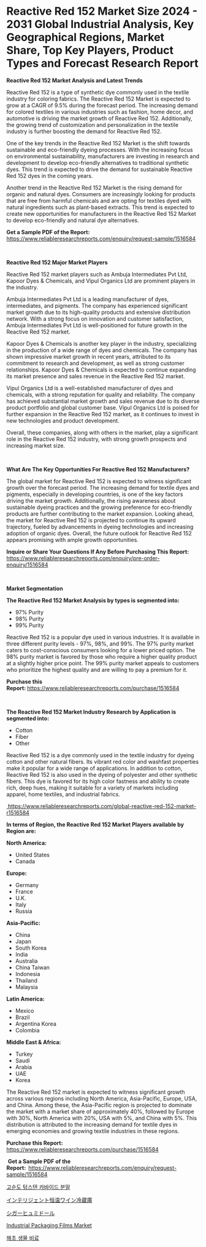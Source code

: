 <p><h1>Reactive Red 152 Market Size 2024 - 2031 Global Industrial Analysis, Key Geographical Regions, Market Share, Top Key Players, Product Types and Forecast Research Report</h1></p><p><strong>Reactive Red 152 Market Analysis and Latest Trends</strong></p>
<p><p>Reactive Red 152 is a type of synthetic dye commonly used in the textile industry for coloring fabrics. The Reactive Red 152 Market is expected to grow at a CAGR of 9.5% during the forecast period. The increasing demand for colored textiles in various industries such as fashion, home decor, and automotive is driving the market growth of Reactive Red 152. Additionally, the growing trend of customization and personalization in the textile industry is further boosting the demand for Reactive Red 152.</p><p>One of the key trends in the Reactive Red 152 Market is the shift towards sustainable and eco-friendly dyeing processes. With the increasing focus on environmental sustainability, manufacturers are investing in research and development to develop eco-friendly alternatives to traditional synthetic dyes. This trend is expected to drive the demand for sustainable Reactive Red 152 dyes in the coming years.</p><p>Another trend in the Reactive Red 152 Market is the rising demand for organic and natural dyes. Consumers are increasingly looking for products that are free from harmful chemicals and are opting for textiles dyed with natural ingredients such as plant-based extracts. This trend is expected to create new opportunities for manufacturers in the Reactive Red 152 Market to develop eco-friendly and natural dye alternatives.</p></p>
<p><strong>Get a Sample PDF of the Report:&nbsp;</strong> <a href="https://www.reliableresearchreports.com/enquiry/request-sample/1516584">https://www.reliableresearchreports.com/enquiry/request-sample/1516584</a></p>
<p>&nbsp;</p>
<p><strong>Reactive Red 152 Major Market Players</strong></p>
<p><p>Reactive Red 152 market players such as Ambuja Intermediates Pvt Ltd, Kapoor Dyes & Chemicals, and Vipul Organics Ltd are prominent players in the industry.</p><p>Ambuja Intermediates Pvt Ltd is a leading manufacturer of dyes, intermediates, and pigments. The company has experienced significant market growth due to its high-quality products and extensive distribution network. With a strong focus on innovation and customer satisfaction, Ambuja Intermediates Pvt Ltd is well-positioned for future growth in the Reactive Red 152 market.</p><p>Kapoor Dyes & Chemicals is another key player in the industry, specializing in the production of a wide range of dyes and chemicals. The company has shown impressive market growth in recent years, attributed to its commitment to research and development, as well as strong customer relationships. Kapoor Dyes & Chemicals is expected to continue expanding its market presence and sales revenue in the Reactive Red 152 market.</p><p>Vipul Organics Ltd is a well-established manufacturer of dyes and chemicals, with a strong reputation for quality and reliability. The company has achieved substantial market growth and sales revenue due to its diverse product portfolio and global customer base. Vipul Organics Ltd is poised for further expansion in the Reactive Red 152 market, as it continues to invest in new technologies and product development.</p><p>Overall, these companies, along with others in the market, play a significant role in the Reactive Red 152 industry, with strong growth prospects and increasing market size.</p></p>
<p>&nbsp;</p>
<p><strong>What Are The Key Opportunities For Reactive Red 152 Manufacturers?</strong></p>
<p><p>The global market for Reactive Red 152 is expected to witness significant growth over the forecast period. The increasing demand for textile dyes and pigments, especially in developing countries, is one of the key factors driving the market growth. Additionally, the rising awareness about sustainable dyeing practices and the growing preference for eco-friendly products are further contributing to the market expansion. Looking ahead, the market for Reactive Red 152 is projected to continue its upward trajectory, fueled by advancements in dyeing technologies and increasing adoption of organic dyes. Overall, the future outlook for Reactive Red 152 appears promising with ample growth opportunities.</p></p>
<p><strong>Inquire or Share Your Questions If Any Before Purchasing This Report:</strong> <a href="https://www.reliableresearchreports.com/enquiry/pre-order-enquiry/1516584">https://www.reliableresearchreports.com/enquiry/pre-order-enquiry/1516584</a></p>
<p>&nbsp;</p>
<p><strong>Market Segmentation</strong></p>
<p><strong>The Reactive Red 152 Market Analysis by types is segmented into:</strong></p>
<p><ul><li>97% Purity</li><li>98% Purity</li><li>99% Purity</li></ul></p>
<p><p>Reactive Red 152 is a popular dye used in various industries. It is available in three different purity levels - 97%, 98%, and 99%. The 97% purity market caters to cost-conscious consumers looking for a lower priced option. The 98% purity market is favored by those who require a higher quality product at a slightly higher price point. The 99% purity market appeals to customers who prioritize the highest quality and are willing to pay a premium for it.</p></p>
<p><strong>Purchase this Report:&nbsp;</strong><a href="https://www.reliableresearchreports.com/purchase/1516584">https://www.reliableresearchreports.com/purchase/1516584</a></p>
<p>&nbsp;</p>
<p><strong>The Reactive Red 152 Market Industry Research by Application is segmented into:</strong></p>
<p><ul><li>Cotton</li><li>Fiber</li><li>Other</li></ul></p>
<p><p>Reactive Red 152 is a dye commonly used in the textile industry for dyeing cotton and other natural fibers. Its vibrant red color and washfast properties make it popular for a wide range of applications. In addition to cotton, Reactive Red 152 is also used in the dyeing of polyester and other synthetic fibers. This dye is favored for its high color fastness and ability to create rich, deep hues, making it suitable for a variety of markets including apparel, home textiles, and industrial fabrics.</p></p>
<p><a href="https://www.reliableresearchreports.com/global-reactive-red-152-market-r1516584">&nbsp;https://www.reliableresearchreports.com/global-reactive-red-152-market-r1516584</a></p>
<p><strong>In terms of Region, the Reactive Red 152 Market Players available by Region are:</strong></p>
<p>
    <p> <strong> North America: </strong>
        <ul>
            <li>United States</li>
            <li>Canada</li>
        </ul>
        </p> 
    <p> <strong> Europe: </strong>
        <ul>
            <li>Germany</li>
            <li>France</li>
            <li>U.K.</li>
            <li>Italy</li>
            <li>Russia</li>
        </ul>
        </p> 
    <p> <strong> Asia-Pacific: </strong>
        <ul>
            <li>China</li>
            <li>Japan</li>
            <li>South Korea</li>
            <li>India</li>
            <li>Australia</li>
            <li>China Taiwan</li>
            <li>Indonesia</li>
            <li>Thailand</li>
            <li>Malaysia</li>
        </ul>
        </p> 
    <p> <strong> Latin America: </strong>
        <ul>
            <li>Mexico</li>
            <li>Brazil</li>
            <li>Argentina Korea</li>
            <li>Colombia</li>
        </ul>
        </p> 
    <p> <strong> Middle East & Africa: </strong>
        <ul>
            <li>Turkey</li>
            <li>Saudi</li>
            <li>Arabia</li>
            <li>UAE</li>
            <li>Korea</li>
        </ul>
    </p>
    </p>
<p><p>The Reactive Red 152 market is expected to witness significant growth across various regions including North America, Asia-Pacific, Europe, USA, and China. Among these, the Asia-Pacific region is projected to dominate the market with a market share of approximately 40%, followed by Europe with 30%, North America with 20%, USA with 5%, and China with 5%. This distribution is attributed to the increasing demand for textile dyes in emerging economies and growing textile industries in these regions.</p></p>
<p><strong>Purchase this Report: </strong><a href="https://www.reliableresearchreports.com/purchase/1516584">https://www.reliableresearchreports.com/purchase/1516584</a></p>
<p>&nbsp;<strong>Get a Sample PDF of the Report:&nbsp;&nbsp;</strong><a href="https://www.reliableresearchreports.com/enquiry/request-sample/1516584">https://www.reliableresearchreports.com/enquiry/request-sample/1516584</a></p>
<p><strong></strong></p>
<p><p><a href="https://github.com/oajzkywllm460/Market-Research-Report-List-2/blob/main/6411537112141.md">고순도 텅스텐 카바이드 분말</a></p><p><a href="https://github.com/EstelWisozk1/Market-Research-Report-List-2/blob/main/4453130119229.md">インテリジェント恒温ワイン冷蔵庫</a></p><p><a href="https://github.com/andym141978/Market-Research-Report-List-1/blob/main/7187028119230.md">シガーヒュミドール</a></p><p><a href="https://github.com/yemakinde/Market-Research-Report-List-3/blob/main/industrial-packaging-films-market.md">Industrial Packaging Films Market</a></p><p><a href="https://github.com/HarrisonKitto2022/Market-Research-Report-List-1/blob/main/4271737112140.md">해초 생물 비료</a></p></p>